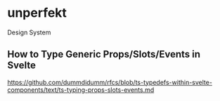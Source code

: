 # unperfekt

Design System

## How to Type Generic Props/Slots/Events in Svelte

https://github.com/dummdidumm/rfcs/blob/ts-typedefs-within-svelte-components/text/ts-typing-props-slots-events.md

